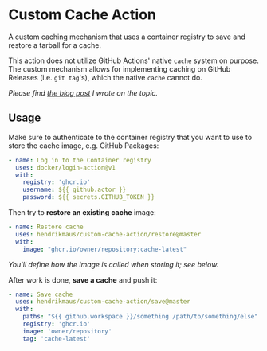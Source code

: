 # Custom Cache Action

A custom caching mechanism that uses a container registry to save and restore a tarball for a cache.

This action does not utilize GitHub Actions' native `cache` system on purpose. The custom mechanism allows for implementing caching on GitHub Releases (i.e. `git tag`'s), which the native `cache` cannot do.

*Please find [the blog post](https://blog.hendrikmaus.dev/github-actions-release-caching/) I wrote on the topic.*

## Usage

Make sure to authenticate to the container registry that you want to use to store the cache image, e.g. GitHub Packages:

```yaml
- name: Log in to the Container registry
  uses: docker/login-action@v1
  with:
    registry: 'ghcr.io'
    username: ${{ github.actor }}
    password: ${{ secrets.GITHUB_TOKEN }}
```

Then try to **restore an existing cache** image:

```yaml
- name: Restore cache
  uses: hendrikmaus/custom-cache-action/restore@master
  with:
    image: "ghcr.io/owner/repository:cache-latest"
```

*You'll define how the image is called when storing it; see below.*

After work is done, **save a cache** and push it:

```yaml
- name: Save cache
  uses: hendrikmaus/custom-cache-action/save@master
  with:
    paths: "${{ github.workspace }}/something /path/to/something/else"
    registry: 'ghcr.io'
    image: 'owner/repository'
    tag: 'cache-latest'
```

